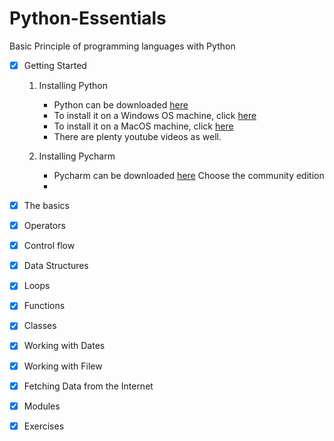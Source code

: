 # Python-Essentials
Basic Principle of programming languages with Python

- [x]  Getting Started

    1. Installing Python
        - Python can be downloaded [here](https://www.python.org/downloads/)
        - To install it on a Windows OS machine, click [here](https://www.digitalocean.com/community/tutorials/install-python-windows-10)
        - To install it on a MacOS machine, click [here](https://docs.python.org/3/using/mac.html)
        - There are plenty youtube videos as well.

    2. Installing Pycharm
        - Pycharm can be downloaded [here]([[https://www.python.org/downloads/](https://www.jetbrains.com/pycharm/download/?source=google&medium=cpc&campaign=AMER_en_CA_PyCharm_Branded&term=pycharm&content=698987581431&gad_source=1&gclid=CjwKCAiA65m7BhAwEiwAAgu4JEtagml8HLqug9JZtI2xoaBt4rScQAfWfY6zsJR0DIHEI4pb4Z_2yRoCDbsQAvD_BwE&section=mac)](https://www.jetbrains.com/pycharm/download/download-thanks.html?platform=mac&code=PCC)) Choose the community edition
        - 

- [x]  The basics
- [x]  Operators
- [x]  Control flow
- [x]  Data Structures
- [x]  Loops
- [x]  Functions
- [x]  Classes
- [x]  Working with Dates
- [x]  Working with Filew
- [x]  Fetching Data from the Internet
- [x]  Modules
- [x]  Exercises
